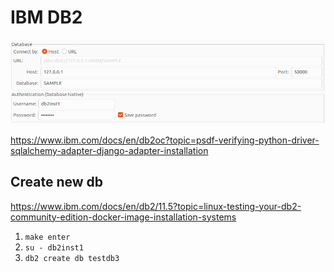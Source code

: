# IBM DB2

![dbeaver connection](doc/dbeaver-conn.png)


https://www.ibm.com/docs/en/db2oc?topic=psdf-verifying-python-driver-sqlalchemy-adapter-django-adapter-installation


## Create new db
https://www.ibm.com/docs/en/db2/11.5?topic=linux-testing-your-db2-community-edition-docker-image-installation-systems
1. `make enter`
2. `su - db2inst1`
3. `db2 create db testdb3`